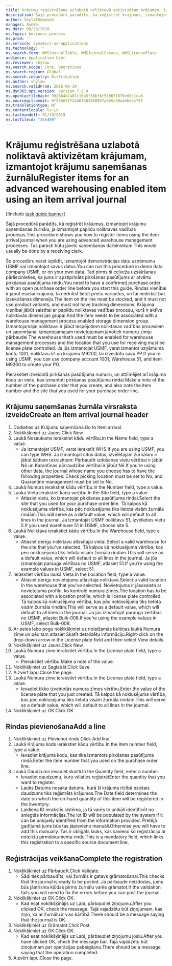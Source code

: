 ```yaml
---
title: Krājumu reģistrēšana uzlabotā noliktavā aktivizētam krājumam, izmantojot krājumu saņemšanas žurnālu
description: Šajā procedūrā parādīts, kā reģistrēt krājumus, izmantojot krājumu saņemšanas žurnālu, ja izmantojat papildu noliktavas vadības procesus.
author: ShylaThompson
manager: AnnBe
ms.date: 08/29/2018
ms.topic: business-process
ms.prod: ''
ms.service: dynamics-ax-applications
ms.technology: ''
ms.search.form: WMSJournalTable, WMSJournalCreate, WHSLicensePlate
audience: Application User
ms.reviewer: shylaw
ms.search.scope: Core, Operations
ms.search.region: Global
ms.search.industry: Distribution
ms.author: shylaw
ms.search.validFrom: 2016-06-30
ms.dyn365.ops.version: Version 7.0.0
ms.openlocfilehash: 392884d2a87c10a5f38bf6f51967f879c68c1ca6
ms.sourcegitcommit: 0f530e5f72a40f383868957a6b5cb0e446e4c795
ms.translationtype: HT
ms.contentlocale: lv-LV
ms.lasthandoff: 01/29/2019
ms.locfileid: "355499"
---
```

# <a name="register-items-for-an-advanced-warehousing-enabled-item-using-an-item-arrival-journal"></a><span data-ttu-id="6bcfe-103">Krājumu reģistrēšana uzlabotā noliktavā aktivizētam krājumam, izmantojot krājumu saņemšanas žurnālu</span><span class="sxs-lookup"><span data-stu-id="6bcfe-103">Register items for an advanced warehousing enabled item using an item arrival journal</span></span>

[!include [task guide banner](../../includes/task-guide-banner.md)]

<span data-ttu-id="6bcfe-104">Šajā procedūrā parādīts, kā reģistrēt krājumus, izmantojot krājumu saņemšanas žurnālu, ja izmantojat papildu noliktavas vadības procesus.</span><span class="sxs-lookup"><span data-stu-id="6bcfe-104">This procedure shows you how to register items using the item arrival journal when you are using advanced warehouse management processes.</span></span> <span data-ttu-id="6bcfe-105">Tas parasti būtu jāveic saņemšanas darbiniekam.</span><span class="sxs-lookup"><span data-stu-id="6bcfe-105">This would usually be done by a receiving clerk.</span></span> 

<span data-ttu-id="6bcfe-106">Šo procedūru varat izpildīt, izmantojot demonstrācijas datu uzņēmumu USMF vai izmantojot savus datus.</span><span class="sxs-lookup"><span data-stu-id="6bcfe-106">You can run this procedure in demo data company USMF, or on your own data.</span></span> <span data-ttu-id="6bcfe-107">Tad pirms šī ceļveža uzsākšanas pārliecinieties, ka jums ir apstiprināts pirkšanas pasūtījums ar atvērtu pirkšanas pasūtījuma rindu.</span><span class="sxs-lookup"><span data-stu-id="6bcfe-107">You need to have a confirmed purchase order with an open purchase order line before you start this guide.</span></span> <span data-ttu-id="6bcfe-108">Rindas vienībai ir jābūt esošai krājumā, tā nedrīkst lietot preču variantus, un tai nedrīkst būt izsekošanas dimensiju.</span><span class="sxs-lookup"><span data-stu-id="6bcfe-108">The item on the line must be stocked, and it must not use product variants, and must not have tracking dimensions.</span></span> <span data-ttu-id="6bcfe-109">Krājuma vienībai jābūt saistītai ar papildu noliktavas vadības procesu, kurš ir aktīvs noliktavas dimensijas grupai.</span><span class="sxs-lookup"><span data-stu-id="6bcfe-109">And the item needs to be associated with a warehouse management process enabled storage dimension group.</span></span> <span data-ttu-id="6bcfe-110">Izmantojamajai noliktavai ir jābūt iespējotiem noliktavas vadības procesiem un saņemšanai izmantojamajam novietojumam jānotiek numuru zīmju pārbaudei.</span><span class="sxs-lookup"><span data-stu-id="6bcfe-110">The warehouse that’s used must be enabled for warehouse management processes and the location that you use for receiving must be license plate controlled.</span></span> <span data-ttu-id="6bcfe-111">Ja jūs izmantojat USMF, varat izmantot uzņēmuma kontu 1001, noliktavu 51 un krājumu M9200, lai izveidotu savu PP.</span><span class="sxs-lookup"><span data-stu-id="6bcfe-111">If you’re using USMF, you can use company account 1001, Warehouse 51, and item M9200 to create your PO.</span></span> 

<span data-ttu-id="6bcfe-112">Pierakstiet izveidotā pirkšanas pasūtījuma numuru, un atzīmējiet arī krājuma kodu un vietu, kas izmantoti pirkšanas pasūtījuma rindai.</span><span class="sxs-lookup"><span data-stu-id="6bcfe-112">Make a note of the number of the purchase order that you create, and also note the item number and the site that you used for your purchase order line.</span></span>


## <a name="create-an-item-arrival-journal-header"></a><span data-ttu-id="6bcfe-113">Krājumu saņemšanas žurnāla virsraksta izveide</span><span class="sxs-lookup"><span data-stu-id="6bcfe-113">Create an item arrival journal header</span></span>
1. <span data-ttu-id="6bcfe-114">Dodieties uz Krājumu saņemšana.</span><span class="sxs-lookup"><span data-stu-id="6bcfe-114">Go to Item arrival.</span></span>
2. <span data-ttu-id="6bcfe-115">Noklikšķiniet uz Jauns.</span><span class="sxs-lookup"><span data-stu-id="6bcfe-115">Click New.</span></span>
3. <span data-ttu-id="6bcfe-116">Laukā Nosaukums ierakstiet kādu vērtību.</span><span class="sxs-lookup"><span data-stu-id="6bcfe-116">In the Name field, type a value.</span></span>
    * <span data-ttu-id="6bcfe-117">Ja izmantojat USMF, varat ierakstīt WHS.</span><span class="sxs-lookup"><span data-stu-id="6bcfe-117">If you are using USMF, you can type WHS.</span></span> <span data-ttu-id="6bcfe-118">Ja izmantojat citus datus, izvēlētajam žurnālam ir jābūt šādiem rekvizītiem: Pārbaudīt izdošanas vietu vērtībai ir jābūt Nē un Karantīnas pārraudzība vērtībai ir jābūt Nē.</span><span class="sxs-lookup"><span data-stu-id="6bcfe-118">If you’re using other data, the journal whose name you choose has to have the following properties: Check picking location must be set to No, and Quarantine management must be set to No.</span></span>  
4. <span data-ttu-id="6bcfe-119">Laukā Numurs ierakstiet kādu vērtību.</span><span class="sxs-lookup"><span data-stu-id="6bcfe-119">In the Number field, type a value.</span></span>
5. <span data-ttu-id="6bcfe-120">Laukā Vieta ierakstiet kādu vērtību.</span><span class="sxs-lookup"><span data-stu-id="6bcfe-120">In the Site field, type a value.</span></span>
    * <span data-ttu-id="6bcfe-121">Atlasiet vietu, ko izmantojat pirkšanas pasūtījuma rindai.</span><span class="sxs-lookup"><span data-stu-id="6bcfe-121">Select the site that you used for your purchase order line.</span></span> <span data-ttu-id="6bcfe-122">Tā kalpos kā noklusējuma vērtība, kas pēc noklusējuma tiks lietota visām žurnāla rindām.</span><span class="sxs-lookup"><span data-stu-id="6bcfe-122">This will serve as a default value, which will default to all lines in the journal.</span></span> <span data-ttu-id="6bcfe-123">Ja izmantojāt USMF noliktavu 51, izvēlieties vietu 5.</span><span class="sxs-lookup"><span data-stu-id="6bcfe-123">If you used warehouse 51 in USMF, choose site 5.</span></span>  
6. <span data-ttu-id="6bcfe-124">Laukā Noliktava ierakstiet kādu vērtību.</span><span class="sxs-lookup"><span data-stu-id="6bcfe-124">In the Warehouse field, type a value.</span></span>
    * <span data-ttu-id="6bcfe-125">Atlasiet derīgu noliktavu atlasītajai vietai.</span><span class="sxs-lookup"><span data-stu-id="6bcfe-125">Select a valid warehouse for the site that you’ve selected.</span></span> <span data-ttu-id="6bcfe-126">Tā kalpos kā noklusējuma vērtība, kas pēc noklusējuma tiks lietota visām žurnāla rindām.</span><span class="sxs-lookup"><span data-stu-id="6bcfe-126">This will serve as a default value, which will default to all lines in the journal.</span></span> <span data-ttu-id="6bcfe-127">Ja jūs izmantojat parauga vērtības no USMF, atlasiet 51.</span><span class="sxs-lookup"><span data-stu-id="6bcfe-127">If you’re using the example values in USMF, select 51.</span></span>  
7. <span data-ttu-id="6bcfe-128">Ierakstiet vērtību laukā Vieta.</span><span class="sxs-lookup"><span data-stu-id="6bcfe-128">In the Location field, type a value.</span></span>
    * <span data-ttu-id="6bcfe-129">Atlasiet derīgu novietojumu atlasītajā noliktavā.</span><span class="sxs-lookup"><span data-stu-id="6bcfe-129">Select a valid location in the warehouse that you’ve selected.</span></span> <span data-ttu-id="6bcfe-130">Novietojums ir jāsasaista ar novietojuma profilu, ko kontrolē numura zīmes.</span><span class="sxs-lookup"><span data-stu-id="6bcfe-130">The location has to be associated with a location profile, which is license plate controlled.</span></span> <span data-ttu-id="6bcfe-131">Tā kalpos kā noklusējuma vērtība, kas pēc noklusējuma tiks lietota visām žurnāla rindām.</span><span class="sxs-lookup"><span data-stu-id="6bcfe-131">This will serve as a default value, which will default to all lines in the journal.</span></span> <span data-ttu-id="6bcfe-132">Ja jūs izmantojat parauga vērtības no USMF, atlasiet Bulk-008.</span><span class="sxs-lookup"><span data-stu-id="6bcfe-132">If you’re using the example values in USMF, select Bulk-008.</span></span>  
8. <span data-ttu-id="6bcfe-133">Ar peles labo pogu noklikšķiniet uz nolaižamās bultiņas laukā Numura zīme un pēc tam atlasiet Skatīt detalizētu informāciju.</span><span class="sxs-lookup"><span data-stu-id="6bcfe-133">Right-click on the drop-down arrow in the License plate field and then select View details.</span></span>
9. <span data-ttu-id="6bcfe-134">Noklikšķiniet uz Jauns.</span><span class="sxs-lookup"><span data-stu-id="6bcfe-134">Click New.</span></span>
10. <span data-ttu-id="6bcfe-135">Laukā Numura zīme ierakstiet vērtību.</span><span class="sxs-lookup"><span data-stu-id="6bcfe-135">In the License plate field, type a value.</span></span>
    * <span data-ttu-id="6bcfe-136">Pierakstiet vērtību.</span><span class="sxs-lookup"><span data-stu-id="6bcfe-136">Make a note of the value.</span></span>  
11. <span data-ttu-id="6bcfe-137">Noklikšķiniet uz Saglabāt.</span><span class="sxs-lookup"><span data-stu-id="6bcfe-137">Click Save.</span></span>
12. <span data-ttu-id="6bcfe-138">Aizvērt lapu.</span><span class="sxs-lookup"><span data-stu-id="6bcfe-138">Close the page.</span></span>
13. <span data-ttu-id="6bcfe-139">Laukā Numura zīme ierakstiet vērtību.</span><span class="sxs-lookup"><span data-stu-id="6bcfe-139">In the License plate field, type a value.</span></span>
    * <span data-ttu-id="6bcfe-140">Ievadiet tikko izveidotās numura zīmes vērtību.</span><span class="sxs-lookup"><span data-stu-id="6bcfe-140">Enter the value of the license plate that you just created.</span></span> <span data-ttu-id="6bcfe-141">Tā kalpos kā noklusējuma vērtība, kas pēc noklusējuma tiks lietota visām žurnāla rindām.</span><span class="sxs-lookup"><span data-stu-id="6bcfe-141">This will serve as a default value, which will default to all lines in the journal.</span></span>  
14. <span data-ttu-id="6bcfe-142">Noklikšķiniet uz OK.</span><span class="sxs-lookup"><span data-stu-id="6bcfe-142">Click OK.</span></span>

## <a name="add-a-line"></a><span data-ttu-id="6bcfe-143">Rindas pievienošana</span><span class="sxs-lookup"><span data-stu-id="6bcfe-143">Add a line</span></span>
1. <span data-ttu-id="6bcfe-144">Noklikšķiniet uz Pievienot rindu.</span><span class="sxs-lookup"><span data-stu-id="6bcfe-144">Click Add line.</span></span>
2. <span data-ttu-id="6bcfe-145">Laukā Krājuma kods ierakstiet kādu vērtību.</span><span class="sxs-lookup"><span data-stu-id="6bcfe-145">In the Item number field, type a value.</span></span>
    * <span data-ttu-id="6bcfe-146">Ievadiet krājuma kodu, kas tika izmantots pirkšanas pasūtījuma rindā.</span><span class="sxs-lookup"><span data-stu-id="6bcfe-146">Enter the item number that you used on the purchase order line.</span></span>  
3. <span data-ttu-id="6bcfe-147">Laukā Daudzums ievadiet skaitli.</span><span class="sxs-lookup"><span data-stu-id="6bcfe-147">In the Quantity field, enter a number.</span></span>
    * <span data-ttu-id="6bcfe-148">Ievadiet daudzumu, kuru vēlaties reģistrēt</span><span class="sxs-lookup"><span data-stu-id="6bcfe-148">Enter the quantity that you want to register.</span></span>  
    * <span data-ttu-id="6bcfe-149">Lauks Datums nosaka datumu, kurā šī krājuma rīcībā esošais daudzums tiks reģistrēts krājumos.</span><span class="sxs-lookup"><span data-stu-id="6bcfe-149">The Date field determines the date on which the on-hand quantity of this item will be registered in the inventory.</span></span>  
    * <span data-ttu-id="6bcfe-150">Laidiena ID ierakstīs sistēma, ja tā varēs to unikāli identificēt no sniegtās informācijas.</span><span class="sxs-lookup"><span data-stu-id="6bcfe-150">The lot ID will be populated by the system if it can be uniquely identified from the information provided.</span></span> <span data-ttu-id="6bcfe-151">Pretējā gadījumā jums būs tas jāpievieno manuāli.</span><span class="sxs-lookup"><span data-stu-id="6bcfe-151">Otherwise you will have to add this manually.</span></span> <span data-ttu-id="6bcfe-152">Tas ir obligāts lauks, kas savieno šo reģistrāciju ar noteiktu pirmdokumenta rindu.</span><span class="sxs-lookup"><span data-stu-id="6bcfe-152">This is a mandatory field, which links this registration to a specific source document line.</span></span>  

## <a name="complete-the-registration"></a><span data-ttu-id="6bcfe-153">Reģistrācijas veikšana</span><span class="sxs-lookup"><span data-stu-id="6bcfe-153">Complete the registration</span></span>
1. <span data-ttu-id="6bcfe-154">Noklikšķiniet uz Pārbaudīt.</span><span class="sxs-lookup"><span data-stu-id="6bcfe-154">Click Validate.</span></span>
    * <span data-ttu-id="6bcfe-155">Šādi tiek pārbaudīts, vai žurnāls ir gatavs grāmatošanai.</span><span class="sxs-lookup"><span data-stu-id="6bcfe-155">This checks that the journal is ready to be posted.</span></span> <span data-ttu-id="6bcfe-156">Ja pārbaude neizdodas, jums būs jāatrisina kļūdas pirms žurnālu varēs grāmatot.</span><span class="sxs-lookup"><span data-stu-id="6bcfe-156">If the validation fails you will need to fix the errors before you can post the journal.</span></span>  
2. <span data-ttu-id="6bcfe-157">Noklikšķiniet uz OK.</span><span class="sxs-lookup"><span data-stu-id="6bcfe-157">Click OK.</span></span>
    * <span data-ttu-id="6bcfe-158">Kad esat noklikšķinājis uz Labi, pārbaudiet ziņojumu.</span><span class="sxs-lookup"><span data-stu-id="6bcfe-158">After you clicked OK, check the message.</span></span> <span data-ttu-id="6bcfe-159">Tajā vajadzētu būt ziņojumam, kas ziņo, ka ar žurnālu ir viss kārtībā.</span><span class="sxs-lookup"><span data-stu-id="6bcfe-159">There should be a message saying that the journal is OK.</span></span>  
3. <span data-ttu-id="6bcfe-160">Noklikšķiniet uz Grāmatot.</span><span class="sxs-lookup"><span data-stu-id="6bcfe-160">Click Post.</span></span>
4. <span data-ttu-id="6bcfe-161">Noklikšķiniet uz OK.</span><span class="sxs-lookup"><span data-stu-id="6bcfe-161">Click OK.</span></span>
    * <span data-ttu-id="6bcfe-162">Kad esat noklikšķinājis uz Labi, pārbaudiet ziņojumu joslu.</span><span class="sxs-lookup"><span data-stu-id="6bcfe-162">After you have clicked OK, check the message bar.</span></span> <span data-ttu-id="6bcfe-163">Tajā vajadzētu būt ziņojumam par operācijas pabeigšanu.</span><span class="sxs-lookup"><span data-stu-id="6bcfe-163">There should be a message saying that the operation completed.</span></span>  
5. <span data-ttu-id="6bcfe-164">Aizvērt lapu.</span><span class="sxs-lookup"><span data-stu-id="6bcfe-164">Close the page.</span></span>


